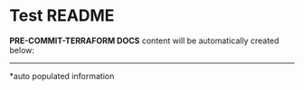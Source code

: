 # Test README

**PRE-COMMIT-TERRAFORM DOCS** content will be automatically created below:

---

<!-- BEGINNING OF PRE-COMMIT-TERRAFORM DOCS HOOK -->
*auto populated information
<!-- END OF PRE-COMMIT-TERRAFORM DOCS HOOK -->
